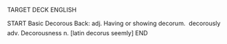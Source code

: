 TARGET DECK
ENGLISH

START
Basic
Decorous
Back: adj. Having or showing decorum.  decorously adv. Decorousness n. [latin decorus seemly]
END
